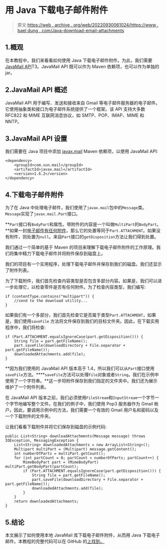# 用 Java 下载电子邮件附件

> 原文:[https://web . archive . org/web/20220930061024/https://www . bael dung . com/Java-download-email-attachments](https://web.archive.org/web/20220930061024/https://www.baeldung.com/java-download-email-attachments)

## 1.概观

在本教程中，我们来看看如何使用 Java 下载电子邮件附件。为此，我们需要[JavaMail API](/web/20221207224415/https://www.baeldung.com/java-email)T3。JavaMail API 既可以作为 Maven 依赖项，也可以作为单独的 jar。

## 2.JavaMail API 概述

JavaMail API 用于编写、发送和接收来自 Gmail 等电子邮件服务器的电子邮件。它使用抽象类和接口为电子邮件系统提供了一个框架。该 API 支持大多数 RFC822 和 MIME 互联网消息协议，如 SMTP、POP、IMAP、MIME 和 NNTP。

## 3.JavaMail API 设置

我们需要在 Java 项目中添加 [javax.mail](https://web.archive.org/web/20221207224415/https://search.maven.org/search?q=g:com.sun.mail%20a:javax.mail) Maven 依赖项，以使用 JavaMail API:

```
<dependency>
    <groupId>com.sun.mail</groupId>
    <artifactId>javax.mail</artifactId> 
    <version>1.6.2</version>
</dependency>
```

## 4.下载电子邮件附件

为了在 Java 中处理电子邮件，我们使用了`javax.mail`包中的`Message`类。`Message`实现了`javax.mail.Part`接口。

**`Part`接口有`BodyPart`和属性。带附件的内容是一个叫做`MultiPart`的`BodyPart`。**如果一封[电子邮件有任何附件](/web/20221207224415/https://www.baeldung.com/java-send-emails-attachments)，那么它的处置等同于`Part.ATTACHMENT`。如果没有附件，则处置为`null`。来自`Part`接口的`getDisposition`方法让我们得到处置。

我们通过一个简单的基于 Maven 的项目来理解下载电子邮件附件的工作原理。我们将集中精力下载电子邮件并将附件保存到磁盘上。

我们的项目有一个实用程序，处理下载电子邮件并保存到我们的磁盘。我们还显示了附件列表。

为了下载附件，我们首先检查内容类型是否包含多部分内容。如果是，我们可以进一步处理它，以检查零件是否有任何附件。为了检查内容类型，我们编写:

```
if (contentType.contains("multipart")) {
    //send to the download utility...
}
```

如果我们有一个多部分，我们首先检查它是否属于类型`Part.ATTACHMENT`，如果是，我们使用`saveFile` 方法将文件保存到我们的目标文件夹。因此，在下载实用程序中，我们将检查:

```
if (Part.ATTACHMENT.equalsIgnoreCase(part.getDisposition())) {
    String file = part.getFileName();
    part.saveFile(downloadDirectory + File.separator + part.getFileName());
    downloadedAttachments.add(file);
}
```

**因为我们使用的 JavaMail API 版本高于 1.4，所以我们可以从`Part`接口使用`saveFile`方法。****`saveFile`方法可以处理`File`对象或者`String`。我们在示例中使用了一个字符串。**这一步将附件保存到我们指定的文件夹中。我们还为展示维护了一个附件列表。

在 JavaMail API 版本之前，我们必须使用`FileStream`和`InputStream`一个字节一个字节地编写整个文件。在我们的例子中，我们使用 Pop3 服务器作为 Gmail 帐户。因此，要调用示例中的方法，我们需要一个有效的 Gmail 用户名和密码以及一个下载附件的文件夹。

让我们看看下载附件并将它们保存到磁盘的示例代码:

```
public List<String> downloadAttachments(Message message) throws IOException, MessagingException {
    List<String> downloadedAttachments = new ArrayList<String>();
    Multipart multiPart = (Multipart) message.getContent();
    int numberOfParts = multiPart.getCount();
    for (int partCount = 0; partCount < numberOfParts; partCount++) {
        MimeBodyPart part = (MimeBodyPart) multiPart.getBodyPart(partCount);
        if (Part.ATTACHMENT.equalsIgnoreCase(part.getDisposition())) {
            String file = part.getFileName();
            part.saveFile(downloadDirectory + File.separator + part.getFileName());
            downloadedAttachments.add(file);
        }
    }
    return downloadedAttachments;
} 
```

## 5.结论

本文展示了如何使用本地 JavaMail 库下载电子邮件附件，从而用 Java 下载电子邮件。本教程的完整代码可以在 GitHub 的[上找到。](https://web.archive.org/web/20221207224415/https://github.com/eugenp/tutorials/tree/master/core-java-modules/core-java-networking-3)